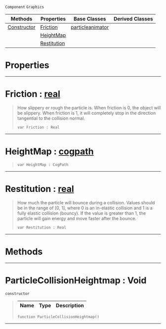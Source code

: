  `Component` `Graphics`



|Methods|Properties|Base Classes|Derived Classes|
|---|---|---|---|
|[ Constructor](particlecollisionheightmap.md#particlecollisionheightm)|[ Friction](particlecollisionheightmap.md#friction-zilch-engine-doc)|[particleanimator](particleanimator.md)| |
| |[ HeightMap](particlecollisionheightmap.md#heightmap-zilch-engine-do)| | |
| |[ Restitution](particlecollisionheightmap.md#restitution-zilch-engine)| | |


 #  Properties


---  
 #  Friction : [real](../nada_base_types/real.md)

> How slippery or rough the particle is. When friction is 0, the object will be slippery. When friction is 1, it will completely stop in the direction tangential to the collision normal.
> ``` lang=cpp, name=Nada
> var Friction : Real


---  
 #  HeightMap : [cogpath](cogpath.md)

> 
> ``` lang=cpp, name=Nada
> var HeightMap : CogPath


---  
 #  Restitution : [real](../nada_base_types/real.md)

> How much the particle will bounce during a collision. Values should be in the range of [0, 1], where 0 is an in-elastic collision and 1 is a fully elastic collision (bouncy). If the value is greater than 1, the particle will gain energy and move faster after the bounce.
> ``` lang=cpp, name=Nada
> var Restitution : Real


---  
 #  Methods


---  
 #  ParticleCollisionHeightmap : Void

 `constructor`

> 
> |Name|Type|Description|
> |---|---|---|
> ``` lang=cpp, name=Nada
> function ParticleCollisionHeightmap()
> ``` 


---  
 

 